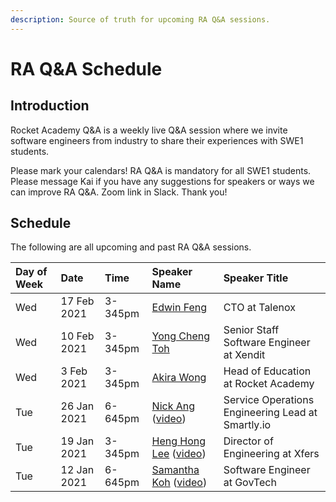 ```yaml
---
description: Source of truth for upcoming RA Q&A sessions.
---
```


# RA Q&A Schedule

## Introduction

Rocket Academy Q&A is a weekly live Q&A session where we invite software engineers from industry to share their experiences with SWE1 students.

Please mark your calendars! RA Q&A is mandatory for all SWE1 students. Please message Kai if you have any suggestions for speakers or ways we can improve RA Q&A. Zoom link in Slack. Thank you!

## Schedule

The following are all upcoming and past RA Q&A sessions.

| Day of Week | Date | Time | Speaker Name | Speaker Title |
| :--- | :--- | :--- | :--- | :--- |
| Wed | 17 Feb 2021 | 3-345pm | [Edwin Feng](https://www.linkedin.com/in/edwin-feng-56742a27/) | CTO at Talenox |
| Wed | 10 Feb 2021 | 3-345pm | [Yong Cheng Toh](https://www.linkedin.com/in/yong-cheng-sebastian-toh-1361642b/) | Senior Staff Software Engineer at Xendit |
| Wed | 3 Feb 2021 | 3-345pm | [Akira Wong](https://www.linkedin.com/in/awongh/) | Head of Education at Rocket Academy |
| Tue | 26 Jan 2021 | 6-645pm | [Nick Ang](https://www.linkedin.com/in/nickangtc/) \([video](https://youtu.be/fnYhQFSpQv0)\) | Service Operations Engineering Lead at Smartly.io |
| Tue | 19 Jan 2021 | 3-345pm | [Heng Hong Lee](https://www.linkedin.com/in/henghonglee/) \([video](https://youtu.be/mf1NQ_eFGlk)\) | Director of Engineering at Xfers |
| Tue | 12 Jan 2021 | 6-645pm | [Samantha Koh](https://www.linkedin.com/in/samkohlq/) \([video](https://youtu.be/BTIHu6qjmH0)\) | Software Engineer at GovTech |

